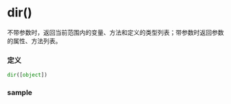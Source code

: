# dir()
不带参数时，返回当前范围内的变量、方法和定义的类型列表；带参数时返回参数的属性、方法列表。

### 定义
```python
dir([object])
```


### sample
```python
```


